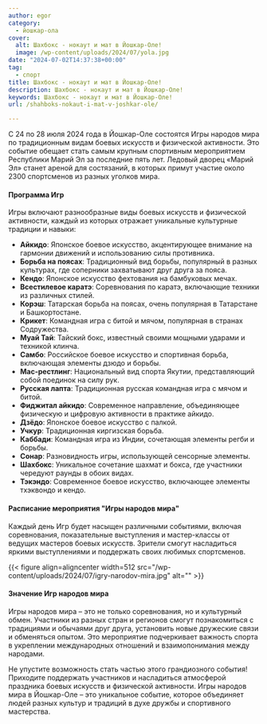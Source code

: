 ```yaml
---
author: egor
category:
  - йошкар-ола
cover:
  alt: Шахбокс - нокаут и мат в Йошкар-Оле!
  image: /wp-content/uploads/2024/07/yola.jpg
date: "2024-07-02T14:37:38+00:00"
tag:
  - спорт
title: Шахбокс - нокаут и мат в Йошкар-Оле!
description: Шахбокс - нокаут и мат в Йошкар-Оле!
keywords: Шахбокс - нокаут и мат в Йошкар-Оле!
url: /shahboks-nokaut-i-mat-v-joshkar-ole/

---
```

С 24 по 28 июля 2024 года в Йошкар-Оле состоятся Игры народов мира по традиционным видам боевых искусств и физической активности. Это событие обещает стать самым крупным спортивным мероприятием Республики Марий Эл за последние пять лет. Ледовый дворец «Марий Эл» станет ареной для состязаний, в которых примут участие около 2300 спортсменов из разных уголков мира.

#### Программа Игр

Игры включают разнообразные виды боевых искусств и физической активности, каждый из которых отражает уникальные культурные традиции и навыки:

- **Айкидо**: Японское боевое искусство, акцентирующее внимание на гармонии движений и использованию силы противника.
- **Борьба на поясах**: Традиционный вид борьбы, популярный в разных культурах, где соперники захватывают друг друга за пояса.
- **Кендо**: Японское искусство фехтования на бамбуковых мечах.
- **Всестилевое каратэ**: Соревнования по каратэ, включающие техники из различных стилей.
- **Корэш**: Татарская борьба на поясах, очень популярная в Татарстане и Башкортостане.
- **Крикет**: Командная игра с битой и мячом, популярная в странах Содружества.
- **Муай Тай**: Тайский бокс, известный своими мощными ударами и техникой клинча.
- **Самбо**: Российское боевое искусство и спортивная борьба, включающая элементы дзюдо и борьбы.
- **Мас-рестлинг**: Национальный вид спорта Якутии, представляющий собой поединок на силу рук.
- **Русская лапта**: Традиционная русская командная игра с мячом и битой.
- **Фиджитал айкидо**: Современное направление, объединяющее физическую и цифровую активности в практике айкидо.
- **Дзёдо**: Японское боевое искусство с палкой.
- **Учкур**: Традиционная киргизская борьба.
- **Каббади**: Командная игра из Индии, сочетающая элементы регби и борьбы.
- **Сонар**: Разновидность игры, использующей сенсорные элементы.
- **Шахбокс**: Уникальное сочетание шахмат и бокса, где участники чередуют раунды в обоих видах.
- **Тэкэндо**: Современное боевое искусство, включающее элементы тхэквондо и кендо.

#### Расписание мероприятия "Игры народов мира"

Каждый день Игр будет насыщен различными событиями, включая соревнования, показательные выступления и мастер-классы от ведущих мастеров боевых искусств. Зрители смогут насладиться яркими выступлениями и поддержать своих любимых спортсменов.

{{< figure align=aligncenter width=512 src="/wp-content/uploads/2024/07/igry-narodov-mira.jpg" alt="" >}}

#### Значение Игр народов мира

Игры народов мира – это не только соревнования, но и культурный обмен. Участники из разных стран и регионов смогут познакомиться с традициями и обычаями друг друга, установить новые дружеские связи и обменяться опытом. Это мероприятие подчеркивает важность спорта в укреплении международных отношений и взаимопонимания между народами.

Не упустите возможность стать частью этого грандиозного события! Приходите поддержать участников и насладиться атмосферой праздника боевых искусств и физической активности. Игры народов мира в Йошкар-Оле – это уникальное событие, которое объединяет людей разных культур и традиций в духе дружбы и спортивного мастерства.
